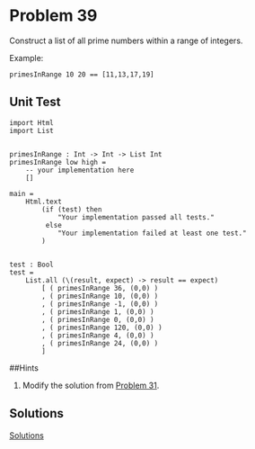 # Problem 39

Construct a list of all prime numbers within a range of integers. 

Example:
```
primesInRange 10 20 == [11,13,17,19]
```
## Unit Test

```
import Html 
import List


primesInRange : Int -> Int -> List Int
primesInRange low high =
    -- your implementation here
    []               
               
main =
    Html.text
        (if (test) then
            "Your implementation passed all tests."
         else
            "Your implementation failed at least one test."
        )


test : Bool
test =
    List.all (\(result, expect) -> result == expect)
        [ ( primesInRange 36, (0,0) )
        , ( primesInRange 10, (0,0) )
        , ( primesInRange -1, (0,0) )
        , ( primesInRange 1, (0,0) )
        , ( primesInRange 0, (0,0) )
        , ( primesInRange 120, (0,0) )
        , ( primesInRange 4, (0,0) )
        , ( primesInRange 24, (0,0) )
        ]     
```

##Hints
1. Modify the solution from [Problem 31](problem_31.md). 

## Solutions
[Solutions](problem_39_solutions.md) 
